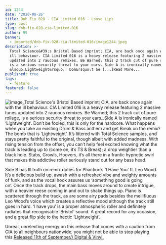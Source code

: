 ```yaml
---
id: 1244
date: '2020-08-26'
title: Dnb Fix 028 - CIA Limited 016 - Loose Lips
type: post
slug: dnb-fix-028-cia-limited-016
author: 99
banner:
  - imported/dnb-fix-028-cia-limited-016/image1244.jpeg
description: >-
  Total Science&#39;s Bristol Based imprint; CIA, are back once again with the
  ill behaviour. CIA Limited 016 is a heavy release featuring 2 massive tunes
  updated into 2 raucous remixes. Be Warned; this 2 track cut of pure rollage,
  is a serious security threat to your ears. Side A is ironically named
  &lsquo;Lightweight&rsquo;. Don&rsquo;t be [...]Read More...
published: true
tags:
  - feature
featured: false
---
```

![image](../imported/dnb-fix-028-cia-limited-016/image1244.jpeg)_Total Science's Bristol Based imprint; CIA, are back once again with the ill behaviour. CIA Limited 016 is a heavy release featuring 2 massive tunes updated into 2 raucous remixes. Be Warned; this 2 track cut of pure rollage, is a serious security threat to your ears._Side A is ironically named ‘Lightweight’. Don’t be fooled, this is only for the hardcore. What happens when you take an existing Drum & Bass anthem and get Break on the remix? The bomb that is ‘Lightweight’. It’s littered with Total Science samples, and stays pretty faithful to the original, though albeit with added madness. With rising tension from the offset, you can’t help feel excited knowing what the track is leading up to (come on, it’s TS & Break); a drop weightier than a black hole. Stabs, Growls, Hoovers, it’s all there in a frantic hypnotic swirl that makes this addictive roller seriously stand out for any bass head.

Side B has Ill truth on remix duties for Phaction’s ‘I Have You’ ft. Leo Wood. It’s a delicious build up, awash with a refreshed vibe and weighty amounts of funk, and as the vocal hook assures us ‘something good is going on’. Once the track drops, the main bass moves around to create intrigue, with a heavier reese coming in and out to shake things up. Piano is scattered through the track, as are some airy pads besides the mellifluous Leo Wood’s voice which creates a reflective mood although the track still goes in hard. ‘I have you’ is a proper atmospheric roller and definitely radiates that recognisable ‘Bristol’ sound. A great record for any occasion, and a great flip side to the hectic ‘Lightweight’. 

Unreal, unrelenting energy on this release that comes with a caution from CIA to all neighbours nationwide; you might not be able to stop playing this.[Released 11th of September// Digital & Vinyl.](https://ciarecords1.bandcamp.com/album/cia-limited-016)